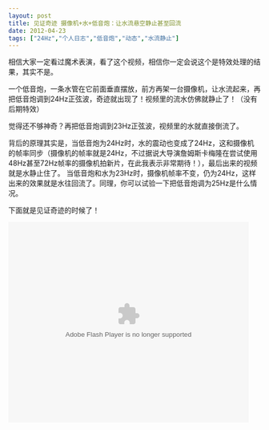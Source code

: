 ```yaml
---
layout: post
title: 见证奇迹 摄像机+水+低音炮：让水流悬空静止甚至回流		
date: 2012-04-23
tags: ["24Hz","个人日志","低音炮","动态","水流静止"]
---
```


相信大家一定看过魔术表演，看了这个视频，相信你一定会说这个是特效处理的结果，其实不是。

一个低音炮，一条水管在它前面垂直摆放，前方再架一台摄像机，让水流起来，再把低音炮调到24Hz正弦波，奇迹就出现了！视频里的流水仿佛就静止了！（没有后期特效）

觉得还不够神奇？再把低音炮调到23Hz正弦波，视频里的水就直接倒流了。

背后的原理其实是，当低音炮为24Hz时，水的震动也变成了24Hz，这和摄像机的帧率同步（摄像机的帧率就是24Hz，不过据说大导演詹姆斯卡梅隆在尝试使用48Hz甚至72Hz帧率的摄像机拍新片，在此我表示非常期待！），最后出来的视频就是水静止住了。 当低音炮和水为23Hz时，摄像机帧率不变，仍为24Hz，这样出来的效果就是水往回流了。同理，你可以试验一下把低音炮调为25Hz是什么情况。

下面就是见证奇迹的时候了！

<object width="480" height="400" classid="clsid:d27cdb6e-ae6d-11cf-96b8-444553540000" codebase="http://download.macromedia.com/pub/shockwave/cabs/flash/swflash.cab#version=6,0,40,0"><param name="src" value="v.swf" /><param name="quality" value="high" /><param name="allowscriptaccess" value="sameDomain" /><param name="allowfullscreen" value="true" /><embed width="480" height="400" type="application/x-shockwave-flash" src="http://player.youku.com/player.php/sid/XMzg0NjA5NzQ4/v.swf" quality="high" allowscriptaccess="sameDomain" allowfullscreen="true" /></object>		